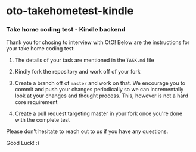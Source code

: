 # oto-takehometest-kindle
### Take home coding test - Kindle backend

Thank you for chosing to interview with OtO! Below are the instructions for your take home coding test:

1. The details of your task are mentioned in the `TASK.md` file

2. Kindly fork the repository and work off of your fork

3. Create a branch off of `master` and work on that. We encourage you to commit and push your changes periodically so we can incrementally look at your changes and thought process. This, however is not a hard core requirement

4. Create a pull request targeting master in your fork once you're done with the complete test

Please don't hesitate to reach out to us if you have any questions.

Good Luck! :)